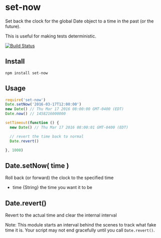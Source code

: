 # set-now

Set back the clock for the global Date object to a time in the past (or the future). 

This is useful for making tests deterministic.

[![Build Status](https://travis-ci.org/will123195/set-now.svg?branch=master)](https://travis-ci.org/will123195/set-now)

## Install

```
npm install set-now
```

## Usage

```js
require('set-now')
Date.setNow('2016-03-17T12:00:00')
new Date() // Thu Mar 17 2016 08:00:00 GMT-0400 (EDT)
Date.now() // 1458216000000

setTimeout(function () {
  new Date() // Thu Mar 17 2016 08:00:01 GMT-0400 (EDT)

  // revert the time back to normal
  Date.revert()

}, 1000)
```

## Date.setNow( time )

Roll back (or forward) the clock to the specified time

* time {String} the time you want it to be

## Date.revert()

Revert to the actual time and clear the internal interval

Note: This module starts an interval behind the scenes to track what fake time it is. Your script may not end gracefully until you call `Date.revert()`.
